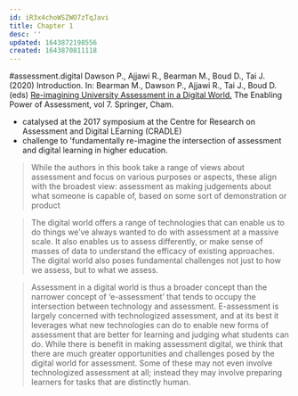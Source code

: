 ```yaml
---
id: iR3x4choWSZWO7zTqJavi
title: Chapter 1
desc: ''
updated: 1643872198556
created: 1643870811118
---
```


#assessment.digital
Dawson P., Ajjawi R., Bearman M., Boud D., Tai J. (2020) Introduction. In: Bearman M., Dawson P., Ajjawi R., Tai J., Boud D. (eds) [Re-imagining University Assessment in a Digital World.](https://doi-org.ezproxy.library.uvic.ca/10.1007/978-3-030-41956-1_1) The Enabling Power of Assessment, vol 7. Springer, Cham. 

- catalysed at the 2017 symposium at the Centre for Research on Assessment and Digital LEarning (CRADLE)
- challenge to 'fundamentally re-imagine the intersection of assessment and digital learning in higher education.

> While the authors in this book take a range of views about assessment and focus on various purposes or aspects, these align with the broadest view: assessment as making judgements about what someone is capable of, based on some sort of demonstration or product

> The digital world offers a range of technologies that can enable us to do things we’ve always wanted to do with assessment at a massive scale. It also enables us to assess differently, or make sense of masses of data to understand the efficacy of existing approaches.
> The digital world also poses fundamental challenges not just to how we assess, but to what we assess.

> Assessment in a digital world is thus a broader concept than the narrower concept of ‘e-assessment’ that tends to occupy the intersection between technology and assessment. E-assessment is largely concerned with technologized assessment, and at its best it leverages what new technologies can do to enable new forms of assessment that are better for learning and judging what students can do. While there is benefit in making assessment digital, we think that there are much greater opportunities and challenges posed by the digital world for assessment. Some of these may not even involve technologized assessment at all; instead they may involve preparing learners for tasks that are distinctly human. 

